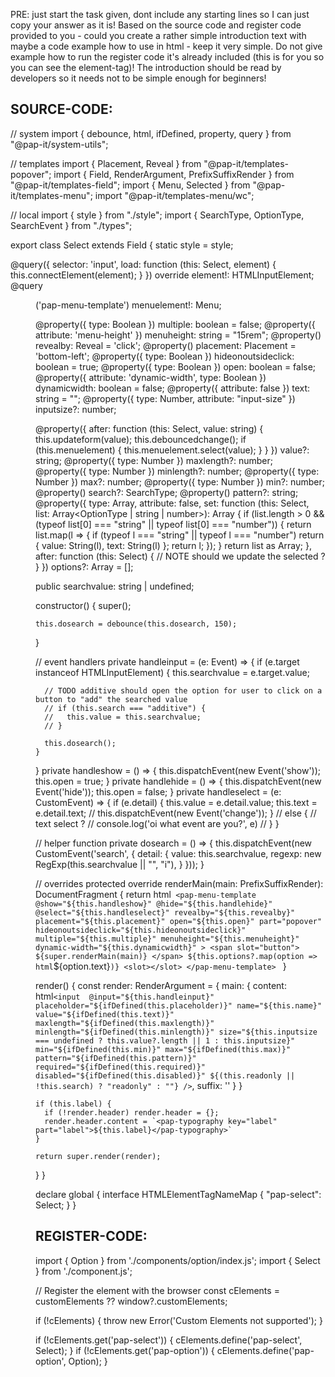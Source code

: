 PRE: just start the task given, dont include any starting lines so I can just copy your answer as it is!
 Based on the source code and register code provided to you - could you create a rather simple introduction text with maybe a code example how to use in html - keep it very simple. Do not give example how to run the register code it's already included (this is for you so you can see the element-tag)! The introduction should be read by developers so it needs not to be simple enough for beginners!

## SOURCE-CODE:
// system
import { debounce, html, ifDefined, property, query } from "@pap-it/system-utils";

// templates
import { Placement, Reveal } from "@pap-it/templates-popover";
import { Field, RenderArgument, PrefixSuffixRender } from "@pap-it/templates-field";
import { Menu, Selected } from "@pap-it/templates-menu";
import "@pap-it/templates-menu/wc";

// local 
import { style } from "./style";
import { SearchType, OptionType, SearchEvent } from "./types";

export class Select extends Field {
  static style = style;

  @query<HTMLInputElement>({
    selector: 'input',
    load: function (this: Select, element) {
      this.connectElement(element);
    }
  }) override element!: HTMLInputElement;
  @query<Menu>('pap-menu-template') menuelement!: Menu;

  @property({ type: Boolean }) multiple: boolean = false;
  @property({ attribute: 'menu-height' }) menuheight: string = "15rem";
  @property() revealby: Reveal = 'click';
  @property() placement: Placement = 'bottom-left';
  @property({ type: Boolean }) hideonoutsideclick: boolean = true;
  @property({ type: Boolean }) open: boolean = false;
  @property({ attribute: 'dynamic-width', type: Boolean }) dynamicwidth: boolean = false;
  @property({ attribute: false }) text: string = "";
  @property({ type: Number, attribute: "input-size" }) inputsize?: number;

  @property({
    after: function (this: Select, value: string) {
      this.updateform(value);
      this.debouncedchange();
      if (this.menuelement) {
        this.menuelement.select(value);
      }
    }
  }) value?: string;
  @property({ type: Number }) maxlength?: number;
  @property({ type: Number }) minlength?: number;
  @property({ type: Number }) max?: number;
  @property({ type: Number }) min?: number;
  @property() search?: SearchType;
  @property() pattern?: string;
  @property({
    type: Array,
    attribute: false,
    set: function (this: Select, list: Array<OptionType | string | number>): Array<OptionType> {
      if (list.length > 0 && (typeof list[0] === "string" || typeof list[0] === "number")) {
        return list.map(l => {
          if (typeof l === "string" || typeof l === "number") return { value: String(l), text: String(l) };
          return l;
        });
      }
      return list as Array<OptionType>;
    },
    after: function (this: Select) {
      // NOTE should we update the selected ? 
    }
  }) options?: Array<OptionType> = [];

  public searchvalue: string | undefined;

  constructor() {
    super();

    this.dosearch = debounce(this.dosearch, 150);
  }

  // event handlers
  private handleinput = (e: Event) => {
    if (e.target instanceof HTMLInputElement) {
      this.searchvalue = e.target.value;

      // TODO additive should open the option for user to click on a button to "add" the searched value
      // if (this.search === "additive") {
      //   this.value = this.searchvalue;
      // }

      this.dosearch();
    }
  }
  private handleshow = () => {
    this.dispatchEvent(new Event('show'));
    this.open = true;
  }
  private handlehide = () => {
    this.dispatchEvent(new Event('hide'));
    this.open = false;
  }
  private handleselect = (e: CustomEvent<Selected>) => {
    if (e.detail) {
      this.value = e.detail.value;
      this.text = e.detail.text;
      // this.dispatchEvent(new Event('change'));
    }
    // else {
    //   text select ?
    //   console.log('oi what event are you?', e)
    // }
  }

  // helper function
  private dosearch = () => {
    this.dispatchEvent(new CustomEvent<SearchEvent>('search', {
      detail: {
        value: this.searchvalue,
        regexp: new RegExp(this.searchvalue || "", "i"),
      }
    }));
  }

  // overrides
  protected override renderMain(main: PrefixSuffixRender): DocumentFragment {
    return html`
      <pap-menu-template
        @show="${this.handleshow}"
        @hide="${this.handlehide}"
        @select="${this.handleselect}"
        revealby="${this.revealby}" 
        placement="${this.placement}"
        open="${this.open}"
        part="popover"
        hideonoutsideclick="${this.hideonoutsideclick}"
        multiple="${this.multiple}"
        menuheight="${this.menuheight}"
        dynamic-width="${this.dynamicwidth}"
      >
        <span slot="button">
          ${super.renderMain(main)}
        </span>
        ${this.options?.map(option => html`<pap-option key="${option.value}" value="${option.value}">${option.text}</pap-option>`)}
        <slot></slot>
      </pap-menu-template>
    `
  }

  render() {
    const render: RenderArgument = {
      main: {
        content: html`
          <input 
            @input="${this.handleinput}" 
            placeholder="${ifDefined(this.placeholder)}"
            name="${this.name}"
            value="${ifDefined(this.text)}"
            maxlength="${ifDefined(this.maxlength)}"
            minlength="${ifDefined(this.minlength)}"
            size="${this.inputsize === undefined ? this.value?.length || 1 : this.inputsize}"
            min="${ifDefined(this.min)}"
            max="${ifDefined(this.max)}"
            pattern="${ifDefined(this.pattern)}"
            required="${ifDefined(this.required)}"
            disabled="${ifDefined(this.disabled)}"
            ${(this.readonly || !this.search) ? "readonly" : ""}
          />
        `,
        suffix: '<pap-icon slot="suffix" size="small" container="small" part="caret" cache="true" name="caret"></pap-icon>'
      }
    }

    if (this.label) {
      if (!render.header) render.header = {};
      render.header.content = `<pap-typography key="label" part="label">${this.label}</pap-typography>`
    }

    return super.render(render);
  }
}


declare global {
  interface HTMLElementTagNameMap {
    "pap-select": Select;
  }
}
## REGISTER-CODE:
import { Option } from './components/option/index.js';
import { Select } from './component.js';

// Register the element with the browser
const cElements = customElements ?? window?.customElements;

if (!cElements) {
  throw new Error('Custom Elements not supported');
}

if (!cElements.get('pap-select')) {
  cElements.define('pap-select', Select);
}
if (!cElements.get('pap-option')) {
  cElements.define('pap-option', Option);
}
